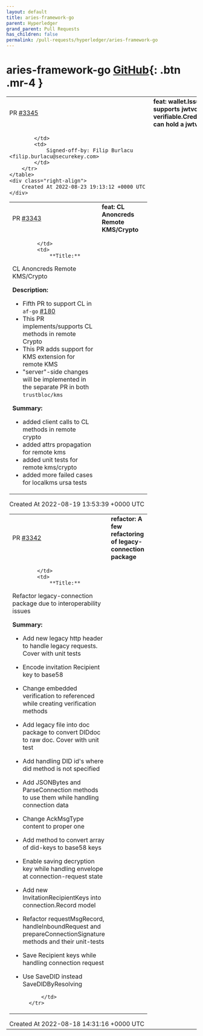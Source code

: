 ```yaml
---
layout: default
title: aries-framework-go
parent: Hyperledger
grand_parent: Pull Requests
has_children: false
permalink: /pull-requests/hyperledger/aries-framework-go
---
```


# aries-framework-go <span class="fs-3 right-align">[GitHub](https://github.com/hyperledger/aries-framework-go){: .btn .mr-4 }</span>


<div>
    <table>
        <tr>
            <td>
                PR <a href="https://github.com/hyperledger/aries-framework-go/pull/3345" class=".btn">#3345</a>
            </td>
            <td>
                <b>
                    feat: wallet.Issue supports jwtvc, verifiable.Credential can hold a jwtvc
                </b>
            </td>
        </tr>
        <tr>
            <td>
                
            </td>
            <td>
                Signed-off-by: Filip Burlacu <filip.burlacu@securekey.com>
            </td>
        </tr>
    </table>
    <div class="right-align">
        Created At 2022-08-23 19:13:12 +0000 UTC
    </div>
</div>

<div>
    <table>
        <tr>
            <td>
                PR <a href="https://github.com/hyperledger/aries-framework-go/pull/3343" class=".btn">#3343</a>
            </td>
            <td>
                <b>
                    feat: CL Anoncreds Remote KMS/Crypto
                </b>
            </td>
        </tr>
        <tr>
            <td>
                
            </td>
            <td>
                **Title:**
CL Anoncreds Remote KMS/Crypto

**Description:**
* Fifth PR to support CL in `af-go` [#180](https://github.com/hyperledger/aries-framework-go/issues/180)
* This PR implements/supports CL methods in remote Crypto
* This PR adds support for KMS extension for remote KMS 
* "server"-side changes will be implemented in the separate PR in both `trustbloc/kms`

**Summary:**
* added client calls to CL methods in remote crypto
* added attrs propagation for remote kms
* added unit tests for remote kms/crypto
* added more failed cases for localkms ursa tests
            </td>
        </tr>
    </table>
    <div class="right-align">
        Created At 2022-08-19 13:53:39 +0000 UTC
    </div>
</div>

<div>
    <table>
        <tr>
            <td>
                PR <a href="https://github.com/hyperledger/aries-framework-go/pull/3342" class=".btn">#3342</a>
            </td>
            <td>
                <b>
                    refactor: A few refactoring of legacy-connection package
                </b>
            </td>
        </tr>
        <tr>
            <td>
                
            </td>
            <td>
                **Title:**
Refactor legacy-connection package due to interoperability issues

**Summary:**

- Add new legacy http header to handle legacy requests. Cover with unit tests
- Encode invitation Recipient key to base58
- Change embedded verification to referenced while creating verification methods
- Add legacy file into doc package to convert DIDdoc to raw doc. Cover with unit test
- Add handling DID id's where did method is not specified
- Add JSONBytes and ParseConnection methods to use them while handling connection data
- Change AckMsgType content to proper one
- Add method to convert array of did-keys to base58 keys
- Enable saving decryption key while handling envelope at connection-request state
- Add new InvitationRecipientKeys into connection.Record model
- Refactor requestMsgRecord, handleInboundRequest and prepareConnectionSignature methods and their unit-tests
- Save Recipient keys while handling connection request
- Use SaveDID instead SaveDIDByResolving


            </td>
        </tr>
    </table>
    <div class="right-align">
        Created At 2022-08-18 14:31:16 +0000 UTC
    </div>
</div>

